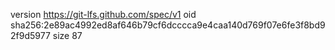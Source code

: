 version https://git-lfs.github.com/spec/v1
oid sha256:2e89ac4992ed8af646b79cf6dcccca9e4caa140d769f07e6fe3f8bd92f9d5977
size 87
